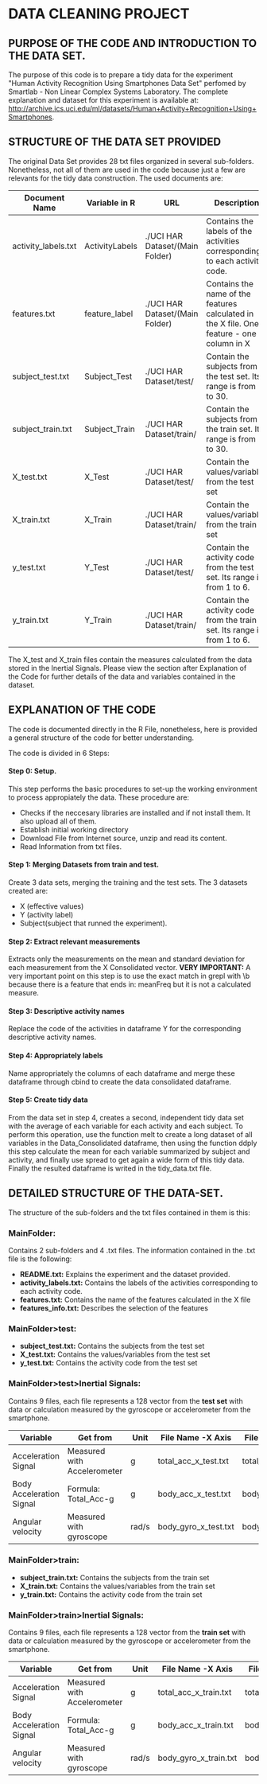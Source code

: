 # DATA CLEANING PROJECT
## PURPOSE OF THE CODE AND INTRODUCTION TO THE DATA SET. 
The purpose of this code is to prepare a tidy data for the experiment "Human Activity Recognition Using Smartphones Data Set" perfomed by Smartlab - Non Linear Complex Systems Laboratory. The complete explanation and dataset for this experiment is available at: http://archive.ics.uci.edu/ml/datasets/Human+Activity+Recognition+Using+Smartphones. 

## STRUCTURE OF THE DATA SET PROVIDED
The original Data Set provides 28 txt files organized in several sub-folders. Nonetheless, not all of them are used in the code because just a few are relevants for the tidy data construction. The used documents are:

|Document Name   | Variable in R| URL  | Description  | 
|---|---|---|---|
|activity_labels.txt|ActivityLabels|./UCI HAR Dataset/(Main Folder)|Contains the labels of the activities corresponding to each activity code.|
|features.txt|feature_label|./UCI HAR Dataset/(Main Folder)|Contains the name of the features calculated in the X file. One feature - one column in X|
|subject_test.txt|Subject_Test|./UCI HAR Dataset/test/|Contain the subjects from the test set. Its range is from 1 to 30.|   
|subject_train.txt|Subject_Train|./UCI HAR Dataset/train/|Contain the subjects from the train set. Its range is from 1 to 30.|   
|X_test.txt|X_Test|./UCI HAR Dataset/test/|Contain the values/variables from the test set|   
|X_train.txt|X_Train|./UCI HAR Dataset/train/|Contain the values/variables from the train set|   
|y_test.txt|Y_Test|./UCI HAR Dataset/test/|Contain the activity code from the test set. Its range is from 1 to 6.|   
|y_train.txt|Y_Train|./UCI HAR Dataset/train/|Contain the activity code from the train set. Its range is from 1 to 6.|   

The X_test and X_train files contain the measures calculated from the data stored in the Inertial Signals. Please view the section after Explanation of the Code for further details of the data and variables contained in the dataset. 

## EXPLANATION OF THE CODE
The code is documented directly in the R File, nonetheless, here is provided a general structure of the code for better understanding. 

The code is divided in 6 Steps:
#### Step 0: Setup. 
This step performs the basic procedures to set-up the working environment to process appropiately the data. These procedure are: 
- Checks if the neccesary libraries are installed and if not install them. It also upload all of them. 
- Establish initial working directory
- Download File from Internet source, unzip and read its content. 
- Read Information from txt files.         

#### Step 1: Merging Datasets from train and test. 
Create 3 data sets, merging the training and the test sets. The 3 datasets created are:
- X (effective values)
- Y (activity label) 
- Subject(subject that runned the experiment).

#### Step 2: Extract relevant measurements
Extracts only the measurements on the mean and standard deviation for each measurement from the X Consolidated vector. 
**VERY IMPORTANT:** A very important point on this step is to use the exact match in grepl with \\b because there is a feature that ends in: meanFreq but it is not a calculated measure.  

#### Step 3: Descriptive activity names
Replace the code of the activities in dataframe Y for the corresponding descriptive activity names. 

#### Step 4: Appropriately labels
Name appropriately the columns of each dataframe and merge these dataframe through cbind to create the data consolidated dataframe. 

#### Step 5: Create tidy data
From the data set in step 4, creates a second, independent tidy data set with the average of each variable for each activity and each subject. 
To perform this operation, use the function melt to create a long dataset of all variables in the Data_Consolidated dataframe, then using the function ddply this step calculate the mean for each variable summarized by subject and activity, and finally use spread to get again a wide form of this tidy data. Finally the resulted dataframe is writed in the tidy_data.txt file. 

## DETAILED STRUCTURE OF THE DATA-SET. 
The structure of the sub-folders and the txt files contained in them is this:

### MainFolder: 
Contains 2 sub-folders and 4 .txt files. The information contained in the .txt file is the following: 
- **README.txt:** Explains the experiment and the dataset provided. 
- **activity_labels.txt:** Contains the labels of the activities corresponding to each activity code. 
- **features.txt:** Contains the name of the features calculated in the X file
- **features_info.txt:** Describes the selection of the features 

### MainFolder>test:
- **subject_test.txt:** Contains the subjects from the test set
- **X_test.txt:** Contains the values/variables from the test set
- **y_test.txt:** Contains the activity code from the test set

### MainFolder>test>Inertial Signals:
Contains 9 files, each file represents a 128 vector from the **test set** with data or calculation measured by the gyroscope or accelerometer from the smartphone.

|Variable|Get from|Unit|File Name -X Axis|File Name -Y Axis| File Name -Z Axis| 
|---|---|---|---|---|---|
|Acceleration Signal|Measured with Accelerometer|g|total_acc_x_test.txt|total_acc_y_test.txt|total_acc_z_test.txt| 
|Body Acceleration Signal|Formula: Total_Acc-g|g|body_acc_x_test.txt|body_acc_y_test.txt|body_acc_z_test.txt| 
|Angular velocity|Measured with gyroscope|rad/s|body_gyro_x_test.txt|body_gyro_y_test.txt|body_gyro_z_test.txt| 

### MainFolder>train:
- **subject_train.txt:** Contains the subjects from the train set
- **X_train.txt:** Contains the values/variables from the train set
- **y_train.txt:** Contains the activity code from the train set

### MainFolder>train>Inertial Signals:
Contains 9 files, each file represents a 128 vector from the **train set** with data or calculation measured by the gyroscope or accelerometer from the smartphone.

|Variable|Get from|Unit|File Name -X Axis|File Name -Y Axis| File Name -Z Axis| 
|---|---|---|---|---|---|
|Acceleration Signal|Measured with Accelerometer|g|total_acc_x_train.txt|total_acc_y_train.txt|total_acc_z_train.txt| 
|Body Acceleration Signal|Formula: Total_Acc-g|g|body_acc_x_train.txt|body_acc_y_train.txt|body_acc_z_train.txt| 
|Angular velocity|Measured with gyroscope|rad/s|body_gyro_x_train.txt|body_gyro_y_train.txt|body_gyro_z_train.txt| 

